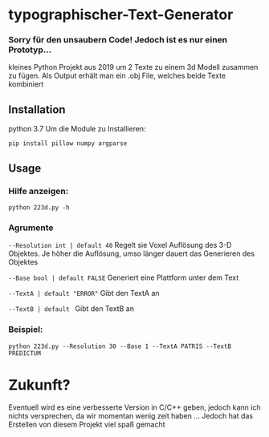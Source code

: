 # typographischer-Text-Generator
### Sorry für den unsaubern Code! Jedoch ist es nur einen Prototyp...
kleines Python Projekt aus 2019 um 2 Texte zu einem 3d Modell zusammen zu fügen.
Als Output erhält man ein .obj File, welches beide Texte kombiniert

## Installation
python 3.7
Um die Module zu Installieren:

```
pip install pillow numpy argparse
```


## Usage
### Hilfe anzeigen:
```  
python 223d.py -h

```
### Agrumente

`--Resolution int | default 40` Regelt sie Voxel Auflösung des 3-D Objektes. Je höher die Auflösung, umso länger dauert das Generieren des Objektes

`--Base bool | default FALSE` Generiert eine Plattform unter dem Text

`--TextA | default "ERROR"` Gibt den TextA an

`--TextB | default ` Gibt den TextB an

### Beispiel:
```
python 223d.py --Resolution 30 --Base 1 --TextA PATRIS --TextB PREDICTUM
```
# Zukunft?
Eventuell wird es eine verbesserte Version in C/C++ geben, jedoch kann ich nichts versprechen, da wir momentan wenig zeit haben ...
Jedoch hat das Erstellen von diesem Projekt viel spaß gemacht
